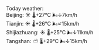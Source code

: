 Today weather:  
Beijing: ☀️   🌡️+27°C 🌬️↓7km/h  
Tianjin: ☀️   🌡️+26°C 🌬️↙15km/h  
Shijiazhuang: ☀️   🌡️+25°C 🌬️↓11km/h  
Tangshan: ⛅️  🌡️+29°C 🌬️↓15km/h  
